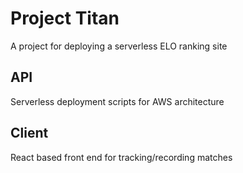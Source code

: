 # Project Titan
A project for deploying a serverless ELO ranking site

## API
Serverless deployment scripts for AWS architecture

##  Client
React based front end for tracking/recording matches
